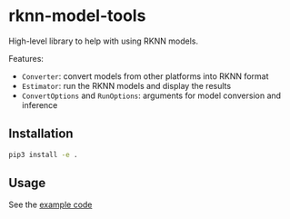 # rknn-model-tools
High-level library to help with using RKNN models.

Features:

- `Converter`: convert models from other platforms into RKNN format
- `Estimator`: run the RKNN models and display the results
- `ConvertOptions` and `RunOptions`: arguments for model conversion and inference

## Installation

```bash
pip3 install -e .
```

## Usage 

See the [example code](examples/dummy/README.md)
